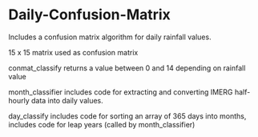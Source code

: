 # Daily-Confusion-Matrix
Includes a confusion matrix algorithm for daily rainfall values.

15 x 15 matrix used as confusion matrix

conmat_classify returns a value between 0 and 14 depending on rainfall value

month_classifier includes code for extracting and converting IMERG half-hourly data into daily values.

day_classify includes code for sorting an array of 365 days into months, includes code for leap years (called by month_classifier)


